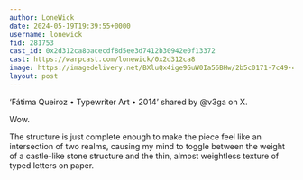 ```yaml
---
author: LoneWick
date: 2024-05-19T19:39:55+0000
username: lonewick
fid: 281753
cast_id: 0x2d312ca8bacecdf8d5ee3d7412b30942e0f13372
cast: https://warpcast.com/lonewick/0x2d312ca8
image: https://imagedelivery.net/BXluQx4ige9GuW0Ia56BHw/2b5c0171-7c49-4aa4-4787-e9310ad91000/original
layout: post
---
```

‘Fátima Queiroz • Typewriter Art • 2014’ shared by @v3ga on X.  
  
Wow.  
  
The structure is just complete enough to make the piece feel like an intersection of two realms, causing my mind to toggle between the weight of a castle-like stone structure and the thin, almost weightless texture of typed letters on paper.  

<img src='https://imagedelivery.net/BXluQx4ige9GuW0Ia56BHw/2b5c0171-7c49-4aa4-4787-e9310ad91000/original' alt='' referrerpolicy='no-referrer'/>
